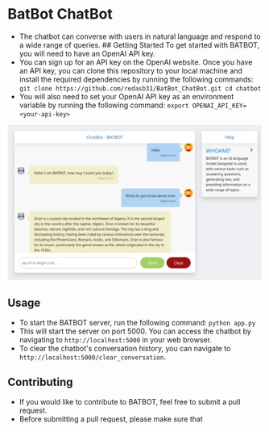 # BatBot ChatBot
- The chatbot can converse with users in natural language and respond to a wide range of queries. ## Getting Started To get started with BATBOT, you will need to have an OpenAI API key. 
- You can sign up for an API key on the OpenAI website. Once you have an API key, you can clone this repository to your local machine and install the required dependencies by running the following commands: ``` git clone https://github.com/redasb31/BatBot_ChatBot.git cd chatbot``` 
- You will also need to set your OpenAI API key as an environment variable by running the following command: ``` export OPENAI_API_KEY=<your-api-key> ``` 
 
![Screenshot of the front-end](screenshot1.png "BatBot ChatBot")
## Usage 
- To start the BATBOT server, run the following command: ``` python app.py ``` 
- This will start the server on port 5000. You can access the chatbot by navigating to `http://localhost:5000` in your web browser. 
- To clear the chatbot's conversation history, you can navigate to `http://localhost:5000/clear_conversation`. 
## Contributing 
- If you would like to contribute to BATBOT, feel free to submit a pull request. 
- Before submitting a pull request, please make sure that
